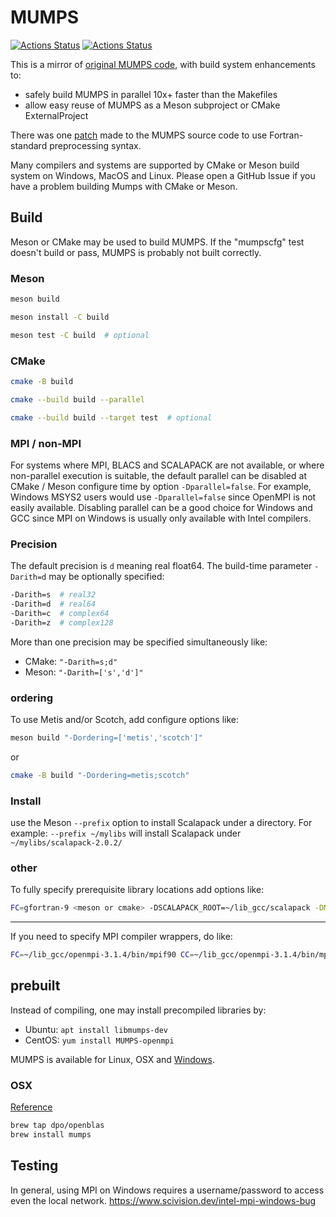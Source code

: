 # MUMPS

[![Actions Status](https://github.com/scivision/mumps/workflows/ci_linux/badge.svg)](https://github.com/scivision/mumps/actions)
[![Actions Status](https://github.com/scivision/mumps/workflows/ci_macos/badge.svg)](https://github.com/scivision/mumps/actions)

This is a mirror of [original MUMPS code](http://mumps.enseeiht.fr/), with build system enhancements to:

* safely build MUMPS in parallel 10x+ faster than the Makefiles
* allow easy reuse of MUMPS as a Meson subproject or CMake ExternalProject

There was one [patch](./openmp.patch) made to the MUMPS source code to use Fortran-standard preprocessing syntax.

Many compilers and systems are supported by CMake or Meson build system on Windows, MacOS and Linux.
Please open a GitHub Issue if you have a problem building Mumps with CMake or Meson.

## Build

Meson or CMake may be used to build MUMPS.
If the "mumpscfg" test doesn't build or pass, MUMPS is probably not built correctly.

### Meson

```sh
meson build

meson install -C build

meson test -C build  # optional
```

### CMake

```sh
cmake -B build

cmake --build build --parallel

cmake --build build --target test  # optional
```

### MPI / non-MPI

For systems where MPI, BLACS and SCALAPACK are not available, or where non-parallel execution is suitable,
the default parallel can be disabled at CMake / Meson configure time by option `-Dparallel=false`.
For example, Windows MSYS2 users would use `-Dparallel=false` since OpenMPI is not easily available.
Disabling parallel can be a good choice for Windows and GCC since MPI on Windows is usually only available with Intel compilers.

### Precision

The default precision is `d` meaning real float64.
The build-time parameter `-Darith=d` may be optionally specified:

```sh
-Darith=s  # real32
-Darith=d  # real64
-Darith=c  # complex64
-Darith=z  # complex128
```

More than one precision may be specified simultaneously like:

* CMake: `"-Darith=s;d"`
* Meson: `"-Darith=['s','d']"`

### ordering

To use Metis and/or Scotch, add configure options like:

```sh
meson build "-Dordering=['metis','scotch']"
```

or

```sh
cmake -B build "-Dordering=metis;scotch"
```

### Install

use the Meson `--prefix` option to install Scalapack under a directory.
For example: `--prefix ~/mylibs` will install Scalapack under `~/mylibs/scalapack-2.0.2/`

### other

To fully specify prerequisite library locations add options like:

```sh
FC=gfortran-9 <meson or cmake> -DSCALAPACK_ROOT=~/lib_gcc/scalapack -DMUMPS_ROOT=~/lib_gcc/mumps -DMPI_ROOT=~/lib_gcc/openmpi-3.1.3
```

---

If you need to specify MPI compiler wrappers, do like:

```sh
FC=~/lib_gcc/openmpi-3.1.4/bin/mpif90 CC=~/lib_gcc/openmpi-3.1.4/bin/mpicc meson build -DMPI_ROOT=~/lib_gcc/openmpi-3.1.4
```

## prebuilt

Instead of compiling, one may install precompiled libraries by:

* Ubuntu: `apt install libmumps-dev`
* CentOS: `yum install MUMPS-openmpi`

MUMPS is available for Linux, OSX and
[Windows](http://mumps.enseeiht.fr/index.php?page=links).

### OSX

[Reference](http://mumps.enseeiht.fr/index.php?page=links)

```sh
brew tap dpo/openblas
brew install mumps
```

## Testing

In general, using MPI on Windows requires a username/password to access even the local network.
https://www.scivision.dev/intel-mpi-windows-bug
